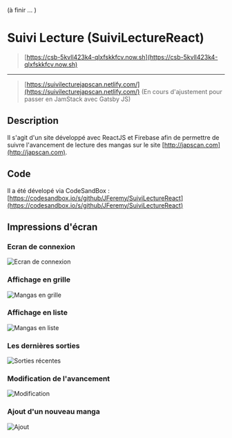 (à finir ... )

# Suivi Lecture (SuiviLectureReact)

>[https://csb-5kvll423k4-qlxfskkfcv.now.sh](https://csb-5kvll423k4-qlxfskkfcv.now.sh) 
---
>[https://suivilecturejapscan.netlify.com/](https://suivilecturejapscan.netlify.com/) (En cours d'ajustement pour passer en JamStack avec Gatsby JS)

## Description
Il s'agit d'un site développé avec ReactJS et Firebase afin de permettre de suivre l'avancement de lecture des mangas sur le site [http://japscan.com](http://japscan.com).

## Code
Il a été dévelopé via CodeSandBox : [https://codesandbox.io/s/github/JFeremy/SuiviLectureReact](https://codesandbox.io/s/github/JFeremy/SuiviLectureReact)

## Impressions d'écran
### Ecran de connexion
![Ecran de connexion](https://firebasestorage.googleapis.com/v0/b/scanmanga-8152c.appspot.com/o/Screen_0_Connexion.PNG?alt=media&token=cb7802ee-9eb5-4180-a1aa-a33cff94d2b0)

### Affichage en grille
![Mangas en grille](https://firebasestorage.googleapis.com/v0/b/scanmanga-8152c.appspot.com/o/Screen_1_Grid.PNG?alt=media&token=e6e4becc-226d-4029-88cc-924af41db925)

### Affichage en liste
![Mangas en liste](https://firebasestorage.googleapis.com/v0/b/scanmanga-8152c.appspot.com/o/Screen_2_List.PNG?alt=media&token=b1a88591-90d0-496c-b745-3bf864563ab2)

### Les dernières sorties
![Sorties récentes](https://firebasestorage.googleapis.com/v0/b/scanmanga-8152c.appspot.com/o/Screen_3_Release.PNG?alt=media&token=3334e5e9-9124-4703-8560-0a69d3673600)

### Modification de l'avancement
![Modification](https://firebasestorage.googleapis.com/v0/b/scanmanga-8152c.appspot.com/o/Screen_4_Chapter.PNG?alt=media&token=948aca67-e550-4cfd-a41e-e77750e6bd61)

### Ajout d'un nouveau manga
![Ajout](https://firebasestorage.googleapis.com/v0/b/scanmanga-8152c.appspot.com/o/Screen_5_Add.PNG?alt=media&token=e7323b11-bf63-4bdc-9d36-487f76b38cb6)



